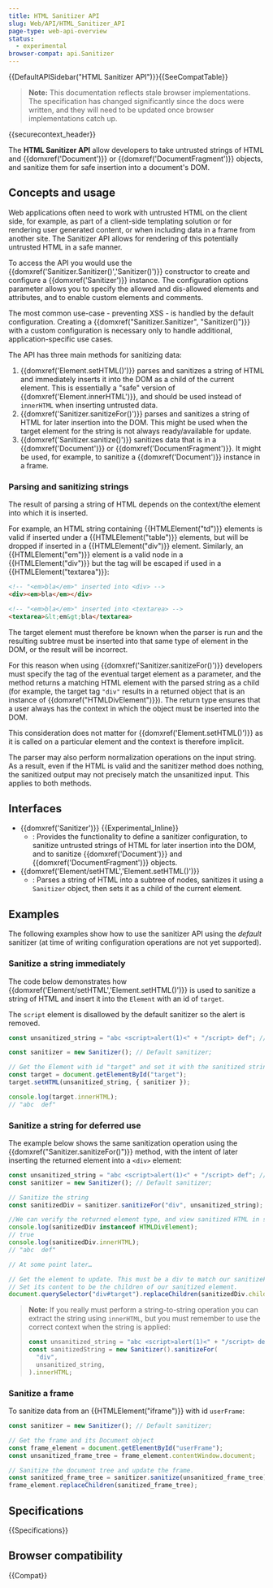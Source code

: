 ```yaml
---
title: HTML Sanitizer API
slug: Web/API/HTML_Sanitizer_API
page-type: web-api-overview
status:
  - experimental
browser-compat: api.Sanitizer
---
```


{{DefaultAPISidebar("HTML Sanitizer API")}}{{SeeCompatTable}}

> **Note:** This documentation reflects stale browser implementations.
> The specification has changed significantly since the docs were written, and they will need to be updated once browser implementations catch up.

{{securecontext_header}}

The **HTML Sanitizer API** allow developers to take untrusted strings of HTML and {{domxref('Document')}} or {{domxref('DocumentFragment')}} objects, and sanitize them for safe insertion into a document's DOM.

## Concepts and usage

Web applications often need to work with untrusted HTML on the client side, for example, as part of a client-side templating solution or for rendering user generated content, or when including data in a frame from another site.
The Sanitizer API allows for rendering of this potentially untrusted HTML in a safe manner.

To access the API you would use the {{domxref('Sanitizer.Sanitizer()','Sanitizer()')}} constructor to create and configure a {{domxref('Sanitizer')}} instance.
The configuration options parameter allows you to specify the allowed and dis-allowed elements and attributes, and to enable custom elements and comments.

The most common use-case - preventing XSS - is handled by the default configuration.
Creating a {{domxref("Sanitizer.Sanitizer", "Sanitizer()")}} with a custom configuration is necessary only to handle additional, application-specific use cases.

The API has three main methods for sanitizing data:

1. {{domxref('Element.setHTML()')}} parses and sanitizes a string of HTML and immediately inserts it into the DOM as a child of the current element.
   This is essentially a "safe" version of {{domxref('Element.innerHTML')}}, and should be used instead of `innerHTML` when inserting untrusted data.
2. {{domxref('Sanitizer.sanitizeFor()')}} parses and sanitizes a string of HTML for later insertion into the DOM. This might be used when the target element for the string is not always ready/available for update.
3. {{domxref('Sanitizer.sanitize()')}} sanitizes data that is in a {{domxref('Document')}} or {{domxref('DocumentFragment')}}. It might be used, for example, to sanitize a {{domxref('Document')}} instance in a frame.

### Parsing and sanitizing strings

The result of parsing a string of HTML depends on the context/the element into which it is inserted.

For example, an HTML string containing {{HTMLElement("td")}} elements is valid if inserted under a {{HTMLElement("table")}} elements, but will be dropped if inserted in a {{HTMLElement("div")}} element.
Similarly, an {{HTMLElement("em")}} element is a valid node in a {{HTMLElement("div")}} but the tag will be escaped if used in a {{HTMLElement("textarea")}}:

```html
<!-- "<em>bla</em>" inserted into <div> -->
<div><em>bla</em></div>

<!-- "<em>bla</em>" inserted into <textarea> -->
<textarea>&lt;em&gt;bla</textarea>
```

The target element must therefore be known when the parser is run and the resulting subtree must be inserted into that same type of element in the DOM, or the result will be incorrect.

For this reason when using {{domxref('Sanitizer.sanitizeFor()')}} developers must specify the tag of the eventual target element as a parameter, and the method returns a matching HTML element with the parsed string as a child (for example, the target tag `"div"` results in a returned object that is an instance of {{domxref("HTMLDivElement")}}).
The return type ensures that a user always has the context in which the object must be inserted into the DOM.

This consideration does not matter for {{domxref('Element.setHTML()')}} as it is called on a particular element and the context is therefore implicit.

The parser may also perform normalization operations on the input string.
As a result, even if the HTML is valid and the sanitizer method does nothing, the sanitized output may not precisely match the unsanitized input.
This applies to both methods.

## Interfaces

- {{domxref('Sanitizer')}} {{Experimental_Inline}}
  - : Provides the functionality to define a sanitizer configuration, to sanitize untrusted strings of HTML for later insertion into the DOM, and to sanitize {{domxref('Document')}} and {{domxref('DocumentFragment')}} objects.
- {{domxref('Element/setHTML','Element.setHTML()')}}
  - : Parses a string of HTML into a subtree of nodes, sanitizes it using a `Sanitizer` object, then sets it as a child of the current element.

## Examples

The following examples show how to use the sanitizer API using the _default_ sanitizer (at time of writing configuration operations are not yet supported).

### Sanitize a string immediately

The code below demonstrates how {{domxref('Element/setHTML','Element.setHTML()')}} is used to sanitize a string of HTML and insert it into the `Element` with an id of `target`.

The `script` element is disallowed by the default sanitizer so the alert is removed.

```js
const unsanitized_string = "abc <script>alert(1)<" + "/script> def"; // Unsanitized string of HTML

const sanitizer = new Sanitizer(); // Default sanitizer;

// Get the Element with id "target" and set it with the sanitized string.
const target = document.getElementById("target");
target.setHTML(unsanitized_string, { sanitizer });

console.log(target.innerHTML);
// "abc  def"
```

### Sanitize a string for deferred use

The example below shows the same sanitization operation using the {{domxref("Sanitizer.sanitizeFor()")}} method, with the intent of later inserting the returned element into a `<div>` element:

```js
const unsanitized_string = "abc <script>alert(1)<" + "/script> def"; // Unsanitized string of HTML
const sanitizer = new Sanitizer(); // Default sanitizer;

// Sanitize the string
const sanitizedDiv = sanitizer.sanitizeFor("div", unsanitized_string);

//We can verify the returned element type, and view sanitized HTML in string form:
console.log(sanitizedDiv instanceof HTMLDivElement);
// true
console.log(sanitizedDiv.innerHTML);
// "abc  def"

// At some point later…

// Get the element to update. This must be a div to match our sanitizeFor() context.
// Set its content to be the children of our sanitized element.
document.querySelector("div#target").replaceChildren(sanitizedDiv.children);
```

> **Note:** If you really must perform a string-to-string operation you can extract the string using `innerHTML`,
> but you must remember to use the correct context when the string is applied:
>
> ```js
> const unsanitized_string = "abc <script>alert(1)<" + "/script> def";
> const sanitizedString = new Sanitizer().sanitizeFor(
>   "div",
>   unsanitized_string,
> ).innerHTML;
> ```

### Sanitize a frame

To sanitize data from an {{HTMLElement("iframe")}} with id `userFrame`:

```js
const sanitizer = new Sanitizer(); // Default sanitizer;

// Get the frame and its Document object
const frame_element = document.getElementById("userFrame");
const unsanitized_frame_tree = frame_element.contentWindow.document;

// Sanitize the document tree and update the frame.
const sanitized_frame_tree = sanitizer.sanitize(unsanitized_frame_tree);
frame_element.replaceChildren(sanitized_frame_tree);
```

## Specifications

{{Specifications}}

## Browser compatibility

{{Compat}}
